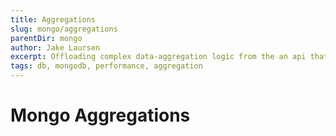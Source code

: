 ```yaml
---
title: Aggregations
slug: mongo/aggregations
parentDir: mongo
author: Jake Laursen
excerpt: Offloading complex data-aggregation logic from the an api that consumes mongo directly to the db with tools like matching, projecting, grouping ,unwinding arrays, looping up content between collections, facets, and more
tags: db, mongodb, performance, aggregation
---
```


# Mongo Aggregations

